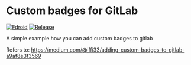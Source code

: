 # Custom badges for GitLab

[![Fdroid](https://img.shields.io/badge/dynamic/json.svg?label=Release&url=https://gitlab.com/asdoi/gitlab_badges_sample/-/jobs/artifacts/master/raw/badges.json?job=build_badges&query=release_tag&colorB=brightgreen&logo=gitlab)]()
[![Release](https://img.shields.io/badge/dynamic/json.svg?label=Commits&url=https://gitlab.com/asdoi/gitlab_badges_sample/-/jobs/artifacts/master/raw/badges.json?job=build_badges&query=commits&colorB=brightred)]()

A simple example how you can add custom badges to gitlab  

Refers to: https://medium.com/@iffi33/adding-custom-badges-to-gitlab-a9af8e3f3569
